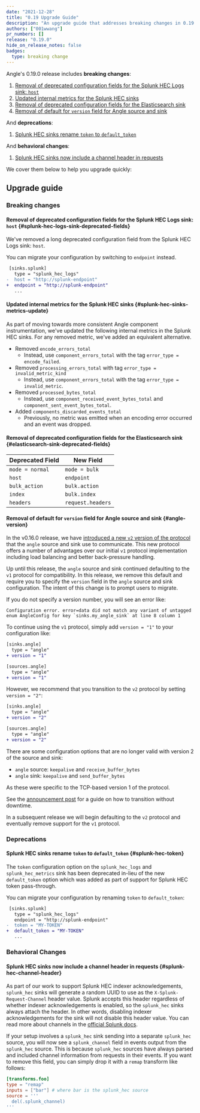 ```yaml
---
date: "2021-12-28"
title: "0.19 Upgrade Guide"
description: "An upgrade guide that addresses breaking changes in 0.19.0"
authors: ["001wwang"]
pr_numbers: []
release: "0.19.0"
hide_on_release_notes: false
badges:
  type: breaking change
---
```


Angle's 0.19.0 release includes **breaking changes**:

1. [Removal of deprecated configuration fields for the Splunk HEC Logs sink: `host`](#splunk-hec-logs-sink-deprecated-fields)
1. [Updated internal metrics for the Splunk HEC sinks](#splunk-hec-sinks-metrics-update)
1. [Removal of deprecated configuration fields for the Elasticsearch sink](#elasticsearch-sink-deprecated-fields)
1. [Removal of default for `version` field for Angle source and sink](#angle-version)

And **deprecations**:

1. [Splunk HEC sinks rename `token` to `default_token`](#splunk-hec-token)

And **behavioral changes**:

1. [Splunk HEC sinks now include a channel header in requests](#splunk-hec-channel-header)

We cover them below to help you upgrade quickly:

## Upgrade guide

### Breaking changes

#### Removal of deprecated configuration fields for the Splunk HEC Logs sink: `host` {#splunk-hec-logs-sink-deprecated-fields}

We've removed a long deprecated configuration field from the Splunk HEC Logs
sink: `host`.

You can migrate your configuration by switching to `endpoint` instead.

```diff
 [sinks.splunk]
   type = "splunk_hec_logs"
-  host = "http://splunk-endpoint"
+  endpoint = "http://splunk-endpoint"
   ...
```

#### Updated internal metrics for the Splunk HEC sinks {#splunk-hec-sinks-metrics-update}

As part of moving towards more consistent Angle component instrumentation,
we've updated the following internal metrics in the Splunk HEC sinks. For any
removed metric, we've added an equivalent alternative.

- Removed `encode_errors_total`
  - Instead, use `component_errors_total` with the tag `error_type = encode_failed`.
- Removed `processing_errors_total` with tag `error_type = invalid_metric_kind`
  - Instead, use `component_errors_total` with the tag `error_type = invalid_metric`.
- Removed `processed_bytes_total`
  - Instead, use `component_received_event_bytes_total` and `component_sent_event_bytes_total`.
- Added `components_discarded_events_total`
  - Previously, no metric was emitted when an encoding error occurred and an
    event was dropped.

#### Removal of deprecated configuration fields for the Elasticsearch sink {#elasticsearch-sink-deprecated-fields}

| Deprecated Field   | New Field             |
| -----------        | -----------           |
| `mode = normal`    | `mode = bulk`         |
| `host`             | `endpoint`            |
| `bulk_action`      | `bulk.action`         |
| `index`            | `bulk.index`          |
| `headers`          | `request.headers`     |

#### Removal of default for `version` field for Angle source and sink {#angle-version}

In the v0.16.0 release, we have [introduced a new `v2` version of the protocol][angle-v2-announcement] that the
`angle` source and sink use to communicate. This new protocol offers a number of advantages over our initial `v1`
protocol implementation including load balancing and better back-pressure handling.

Up until this release, the `angle` source and sink continued defaulting to the `v1` protocol for compatibility. In this
release, we remove this default and require you to specify the `version` field in the `angle` source and sink
configuration. The intent of this change is to prompt users to migrate.

If you do not specify a version number, you will see an error like:

```text
Configuration error. error=data did not match any variant of untagged enum AngleConfig for key `sinks.my_angle_sink` at line 8 column 1
```

To continue using the `v1` protocol, simply add `version = "1"` to your configuration like:

```diff
[sinks.angle]
  type = "angle"
+ version = "1"

[sources.angle]
  type = "angle"
+ version = "1"
```

However, we recommend that you transition to the `v2` protocol by setting `version = "2"`:

```diff
[sinks.angle]
  type = "angle"
+ version = "2"

[sources.angle]
  type = "angle"
+ version = "2"
```

There are some configuration options that are no longer valid with version 2 of
the source and sink:

- `angle` source: `keepalive` and `receive_buffer_bytes`
- `angle` sink: `keepalive` and `send_buffer_bytes`

As these were specific to the TCP-based version 1 of the protocol.

See the [announcement post][angle-v2-announcement] for a guide on how to transition without downtime.

In a subsequent release we will begin defaulting to the `v2` protocol and eventually remove support for the `v1`
protocol.


[angle-v2-announcement]: /highlights/2021-08-24-angle-source-sink

### Deprecations

#### Splunk HEC sinks rename `token` to `default_token` {#splunk-hec-token}

The `token` configuration option on the `splunk_hec_logs` and
`splunk_hec_metrics` sink has been deprecated in-lieu of the new `default_token`
option which was added as part of support for Splunk HEC token pass-through.

You can migrate your configuration by renaming `token` to  `default_token`:

```diff
 [sinks.splunk]
   type = "splunk_hec_logs"
   endpoint = "http://splunk-endpoint"
-  token = "MY-TOKEN"
+  default_token = "MY-TOKEN"
   ...
```

### Behavioral Changes

#### Splunk HEC sinks now include a channel header in requests {#splunk-hec-channel-header}

As part of our work to support Splunk HEC indexer acknowledgements, `splunk_hec`
sinks will generate a random UUID to use as the `X-Splunk-Request-Channel`
header value. Splunk accepts this header regardless of whether indexer
acknowledgements is enabled, so the `splunk_hec` sinks always attach the header.
In other words, disabling indexer acknowledgements for the sink will not disable
this header value. You can read more about channels in the [official Splunk
docs](https://docs.splunk.com/Documentation/Splunk/8.2.4/Data/FormateventsforHTTPEventCollector#Channel_identifier_header).

If your setup involves a `splunk_hec` sink sending into a separate `splunk_hec`
source, you will now see a `splunk_channel` field in events output from the
`splunk_hec` source. This is because `splunk_hec` sources have always parsed and
included channel information from requests in their events. If you want to
remove this field, you can simply drop it with a `remap` transform like follows:

```toml
[transforms.foo]
type = "remap"
inputs = ["bar"] # where bar is the splunk_hec source
source = '''
  del(.splunk_channel)
'''
```
